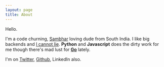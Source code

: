 ```yaml
---
layout: page
title: About
---
```


Hello.

I'm a code churning, [Sambhar](https://en.wikipedia.org/wiki/Sambar_%28dish%29) loving dude from South India. I like big backends and [I cannot lie](https://youtu.be/reTx5sqvVJ4?t=29s). **Python** and **Javascript** does the dirty work for me though there's mad lust for [**Go**](http://golang.org) lately.

I'm on [Twitter](http://twitter/locomunkey), [Github](http://github.com/sreejithr), LinkedIn also.
